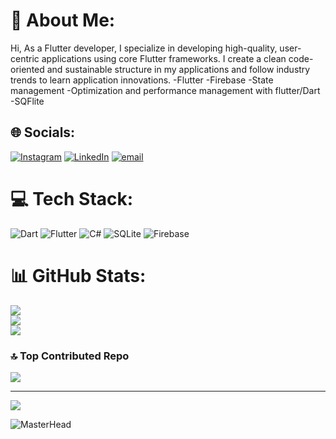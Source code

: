 # 💫 About Me:
Hi, As a Flutter developer, I specialize in developing high-quality, user-centric applications using core Flutter frameworks. I create a clean code-oriented and sustainable structure in my applications and follow industry trends to learn application innovations.
-Flutter
-Firebase
-State management
-Optimization and performance management with flutter/Dart
-SQFlite

## 🌐 Socials:
[![Instagram](https://img.shields.io/badge/Instagram-%23E4405F.svg?logo=Instagram&logoColor=white)](https://instagram.com/egedeveloper) [![LinkedIn](https://img.shields.io/badge/LinkedIn-%230077B5.svg?logo=linkedin&logoColor=white)](https://linkedin.com/in/ege-inan-14a26b282) [![email](https://img.shields.io/badge/Email-D14836?logo=gmail&logoColor=white)](mailto:egeinan12350@gmail.com) 

# 💻 Tech Stack:
![Dart](https://img.shields.io/badge/dart-%230175C2.svg?style=for-the-badge&logo=dart&logoColor=white) ![Flutter](https://img.shields.io/badge/Flutter-%2302569B.svg?style=for-the-badge&logo=Flutter&logoColor=white) ![C#](https://img.shields.io/badge/c%23-%23239120.svg?style=for-the-badge&logo=csharp&logoColor=white) ![SQLite](https://img.shields.io/badge/sqlite-%2307405e.svg?style=for-the-badge&logo=sqlite&logoColor=white) ![Firebase](https://img.shields.io/badge/firebase-%23039BE5.svg?style=for-the-badge&logo=firebase)
# 📊 GitHub Stats:
![](https://github-readme-stats.vercel.app/api?username=egeinann&theme=dark&hide_border=false&include_all_commits=true&count_private=true)<br/>
![](https://github-readme-streak-stats.herokuapp.com/?user=egeinann&theme=dark&hide_border=false)<br/>
![](https://github-readme-stats.vercel.app/api/top-langs/?username=egeinann&theme=dark&hide_border=false&include_all_commits=true&count_private=true&layout=compact)

### 🔝 Top Contributed Repo
![](https://github-contributor-stats.vercel.app/api?username=egeinann&limit=5&theme=dark&combine_all_yearly_contributions=true)

---
[![](https://visitcount.itsvg.in/api?id=egeinann&icon=0&color=0)](https://visitcount.itsvg.in)

<!-- Proudly created with GPRM ( https://gprm.itsvg.in ) -->

![MasterHead](https://img.freepik.com/free-photo/representations-user-experience-interface-design_23-2150038903.jpg?t=st=1723115662~exp=1723119262~hmac=9bc178cb7dfa72930b1642145062f7430f7704cba0d978a9ce7dcd1724b812b4&w=826)
